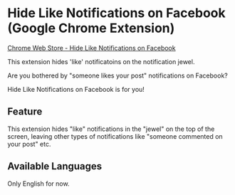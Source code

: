 Hide Like Notifications on Facebook (Google Chrome Extension)
=============================================================

[Chrome Web Store - Hide Like Notifications on Facebook](https://chrome.google.com/webstore/detail/hide-like-notifications-o/kbfakkkdllpodegeoggpfcmjabodhpca)

This extension hides 'like' notificatoins on the notification jewel.

Are you bothered by "someone likes your post" notifications on Facebook?

Hide Like Notifications on Facebook is for you!

## Feature

This extension hides "like" notifications in the "jewel" on the top of the screen, leaving other types of notifications like "someone commented on your post" etc.

## Available Languages

Only English for now.
